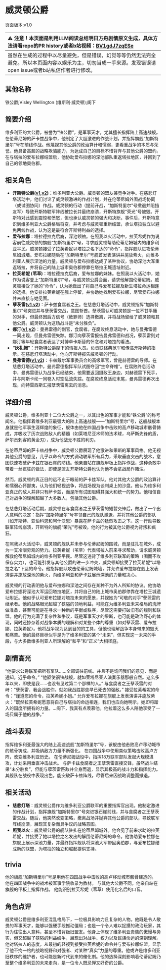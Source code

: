 # 威灵顿公爵
页面版本:v1.0
 

| :warning: 注意！本页面是利用LLM阅读总结明日方舟剧情原文生成，具体方法请看repo的PR history或者b站视频：[BV1gdJ7zqESe](https://www.bilibili.com/video/BV1gdJ7zqESe/)         |
|:----------------------------|
| 虽然在生成的过程中以尽量避免，但是错误，幻觉等等仍然无法完全避免。所以本页面内容以娱乐为主，切勿当成一手来源。发现错误请open issue或者b站私信作者进行修改。|



## 其他名称
铁公爵;Visley Wellington (维斯利·威灵顿);阁下
## 简要介绍
维多利亚的大公爵，被誉为“铁公爵”，是军事天才，尤其擅长指挥陆上高速战舰。在伦蒂尼姆的萨卡兹战争中，他制定了大胆激进的作战计划，并指挥旗舰“加斯特里尔”号在前线作战。他蔑视其他公爵的政治算计和懦弱，更看重战争的本质与荣誉。他具备高超的战略欺骗能力，为达成自己的目标不惜背弃与其他公爵的盟约。在与塔拉的爱布拉娜结盟后，他协助爱布拉娜的深池部队重返塔拉地区，并回到了自己的领地奥伯郡。
## 相关角色
-   **开斯特公爵([v1](extended_char_kai_si_te_gong_jue.md),[v2](../char_v3/extended_char_kai_si_te_gong_jue.md))**：维多利亚大公爵。威灵顿的盟友兼竞争对手。在慈悲灯塔活动中，他们讨论了威灵顿激进的作战计划，并在伦蒂尼姆外围战场协同（或试图协同）作战。威灵顿的行动（提前开战，“加斯特里尔”号撤退并阻挡友军）导致开斯特联军阵线被拉长并最终崩溃，开斯特旗舰“荣光”号被毁。开斯特对此感到震惊和愤怒，但也承认威灵顿的强大和决断。事件后，开斯特意识到维多利亚大公爵格局将变，并考虑与威灵顿重新结盟，承认塔拉独立以避免两线作战，认为这是最符合开斯特利益的选择。
-   **爱布拉娜**：塔拉德拉克后裔，深池领袖。在照我以火活动中，拉芙希妮作为说客前往威灵顿的旗舰“加斯特里尔”号，寻求威灵顿帮助伦蒂尼姆城内的维多利亚平民。威灵顿接受了拉芙希妮以塔拉之名下达的“命令”，指挥舰队进攻伦蒂尼姆城墙。爱布拉娜随后在“加斯特里尔”号舰首发表演讲并施放紫火，向维多利亚人展示深池的力量。威灵顿与爱布拉娜达成了某种协议，协助深池大军重返塔拉，并将自己的陆上城市奥伯郡停靠在塔拉王城遗址附近。
-   **拉芙希妮 (苇草)**：塔拉德拉克后裔，爱布拉娜的妹妹。在照我以火活动中，她作为说客登上“加斯特里尔”号，与威灵顿公爵会面，请求他解围伦蒂尼姆。威灵顿接受了她的“命令”，认为她做出了将自己与爱布拉娜及新生塔拉命运相连的选择。他安排拉芙希妮在舰上停留，并协助她找到爱布拉娜，尽管爱布拉娜并未直接与她见面。
-   **孽茨雷([v1](extended_char_nie_ci_lei.md),[v2](../char_v3/extended_char_nie_ci_lei.md))**：萨卡兹食腐者之王。在慈悲灯塔活动中，威灵顿指挥“加斯特里尔”号突进并与孽茨雷交战，意图斩首。孽茨雷认可威灵顿是一位不甘平庸的对手，但最终因后方信号（赦罪师）选择撤离，并将战场留给了威灵顿和其他公爵。威灵顿认为这场战斗是“未分胜负”。
-   **娜汀([v1](extended_char_na_ting.md),[v2](../char_v3/extended_char_na_ting.md))**：曼弗雷德的副官，食腐者。在腐败终息活动中，她与曼弗雷德一同出现，但曼弗雷德失踪。娜汀向孽茨雷报告曼弗雷德和战况，孽茨雷则对娜汀等年轻食腐者表达了对博卓卡斯替的怀念和对塔拉的看法。
-   **“灰礼帽”**：开斯特公爵麾下的情报人员。负责联络典范军和传递开斯特的指示。在慈悲灯塔活动中，他向开斯特报告威灵顿的行动。
-   **曼弗雷德([v1](extended_char_man_fu_lei_de.md),[v2](../char_v3/extended_char_man_fu_lei_de.md))**：卡兹戴尔军事委员会的高级军官，曾是赫德雷的导师。在慈悲灯塔活动中，曼弗雷德指挥军队试图夺回“生命脊椎”。在腐败终息活动中，曼弗雷德认为战争已经结束，他需要返回摄政王身边，对赫德雷下死手，并与阿斯卡纶一同卷入时空乱流失踪。在腐败终息活动末尾，曼弗雷德再次出现，向特雷西斯汇报孽茨雷离去的消息。
## 详细介绍
威灵顿公爵，维多利亚十二位大公爵之一，以其出色的军事才能和“铁公爵”的称号闻名。他指挥着维多利亚最强大的陆上高速战舰——“加斯特里尔”号，这艘战舰本身就是他军事生涯辉煌的象征，舰体由他在四国战争中击败的高卢移动城市骸骨铸成，并吸收了历次战败敌人的精髓（如莱塔尼亚术师的法术球，乌萨斯先锋的盾，萨尔贡刺客的黄金刃），成为他战无不胜的利刃。

在伦蒂尼姆的萨卡兹战争中，威灵顿公爵展现了他激进和果断的军事风格。他无视其他公爵的意见，几乎以命令的方式调动联军所有兵力，采取垂直突击的战术，意图快速攻破萨卡兹在银石崖的防线。他亲自站在旗舰甲板上指挥作战，这种勇敢中带着一丝疯狂的做法，即使是盟友开斯特公爵也认为他不会拿战局作赌注。

然而，威灵顿的真正目的远不止于眼前的萨卡兹军队。他对其他大公爵的政治算计和懦弱心怀鄙夷，认为他们轻视战争，将战场视为谈判桌上的沙盘。他认为维多利亚真正的敌人并非只有萨卡兹，而是所有试图阻碍其强大和统一的势力。他相信自己对战争的理解超越了大多数人，包括其他公爵。

在慈悲灯塔活动后期，威灵顿在与食腐者之王孽茨雷的短暂交锋后，做出了一个出人意料的决定：指挥“加斯特里尔”号率领自己的舰队撤退，并将其他公爵的部队（如开斯特、亚伯科恩和阿什沃思）暴露在萨卡兹的猛烈攻击之下。这一行动导致联军阵线崩溃，开斯特的旗舰“荣光”号被毁。他的行为被其他公爵视为背叛和疯狂。

在照我以火活动中，威灵顿的舰队并未参与伦蒂尼姆的围城，而是驻扎在城外，成为一支冷眼旁观的势力。拉芙希妮（苇草）代表塔拉人前来寻求帮助，请求威灵顿解救伦蒂尼姆城内的维多利亚平民。尽管这违背了维多利亚联军的策略（围而不攻保存实力），也可能引发与其他公爵的进一步冲突，威灵顿却接受了拉芙希妮“以塔拉之名”下达的命令。他指挥舰队攻击伦蒂尼姆城墙，并允许爱布拉娜在舰上发表演讲并施放深池的紫火，向维多利亚和萨卡兹展示深池的力量和决心。

威灵顿的行动表明他与爱布拉娜和深池之间存在某种不为外人所知的协议。他协助爱布拉娜将深池大军运回塔拉地区，并将自己的陆上城市奥伯郡停靠在塔拉王城遗址附近。他似乎认可爱布拉娜对塔拉未来的愿景，并视她为“可敬的对手”孽茨雷的继承者。他的战略眼光超越了狭隘的领地利益，可能在为维多利亚未来格局的洗牌做准备，甚至可能是在寻求一种新的平衡或秩序，尽管这需要打破旧有的规则和联盟。他的行为充满了复杂性和争议，既是军事天才的果断，也可能是政治野心的体现，同时还掺杂着对战争本质的理解和对某些个体的尊重（如对孽茨雷、爱布拉娜、拉芙希妮）。他将战争视为达到目的的工具，但他也理解战争本身带来的毁灭和痛苦。他的最终目标似乎是为了维多利亚的某个“未来”，但实现这一未来的手段，与大多数维多利亚人所理解的“和平”和“正义”大相径庭。
## 剧情高光
“他要求公爵联军把所有军队......全部调往前线。并且不是询问我们的意见，而是通知，近乎命令。”
“他驱使钢铁战舰，就如莱塔尼亚人演奏乐器那般自然。这么多年以来，即使是我......也没有见过第二个那样的人。”
与食腐者之王孽茨雷的对峙：“孽茨雷，我会战胜你。就如我战胜那些早已死去的强敌。”
接受拉芙希妮的命令：“谨遵您的命令，拉芙希妮小姐。”
允许爱布拉娜在旗舰上发表演讲并施放紫火：“既然拉芙希妮愿意将自己与塔拉的命运相连，我们也应向她明示，她即将踏入的国度所拥有的力量。...阁下，我真有点羡慕他。他拉着这么多人陪他享受了一场只属于他的战争。”
## 战斗表现
指挥维多利亚最强大的陆上高速战舰“加斯特里尔”号，该舰由他击败高卢移动城市的骸骨铸成，并吸纳敌方力量不断强化。
在四国战争中使用类似策略击败高卢方阵，改变维多利亚历史。
在伦蒂尼姆战役中，指挥18万联军部队发起大规模进攻，计划采用垂直冲击战术。
与萨卡兹食腐者之王孽茨雷直接交锋，虽然战斗结果“未分胜负”，但能与孽茨雷匹敌并全身而退，显示其极高的战斗力和指挥能力。
其舰队在战役中表现出色，能突破萨卡兹阵线，尽管后来因战略调整而撤退。
## 相关活动
-   **慈悲灯塔**：威灵顿公爵作为维多利亚公爵联军的重要指挥官出现。他制定激进的作战计划，指挥旗舰“加斯特里尔”号突进银石崖前线，并与食腐者之王孽茨雷交战。随后，他突然改变策略，撤离战场并抛弃其他公爵的部队，导致联军阵线崩溃，展现其复杂而具争议的战略意图。
-   **照我以火**：威灵顿公爵的舰队驻扎在伦蒂尼姆城外。他会见了前来求助的拉芙希妮，并接受了她以塔拉之名发出的解围伦蒂尼姆的命令。他协助爱布拉娜在旗舰上展示深池力量，并最终指挥舰队将深池大军带回奥伯郡，与爱布拉娜结成新的联盟，为塔拉的独立和崛起提供支持。
## trivia
他的旗舰“加斯特里尔”号是用他在四国战争中击败的高卢移动城市骸骨建造的。
他在四国战争中的战术被军事学院收录为教材。
与其他大公爵不同，他亲自站在旗舰的甲板上指挥作战。
他能识别拉芙希妮（苇草）使用化名后的口音。
## 角色点评
威灵顿公爵是维多利亚混乱格局下，一位极具影响力且复杂的人物。他既是令人敬畏的军事天才，能够以强硬手段撼动僵局；也是一个令人难以捉摸的政治玩家，其行为往往出人意料，甚至不惜背叛旧盟友。他身上体现了维多利亚贵族的傲慢与务实，但又超越了狭隘的利益纷争，展现出对战争、权力以及民族命运的深刻理解。他对塔拉人的态度，从最初的轻视到接受拉芙希妮的命令并与爱布拉娜结盟，显示了他不拘一格的战略视野和对强者、对某种“真实”力量的尊重。他或许是维多利亚旧秩序的维护者，也可能是新时代到来的催化剂。他的选择深刻影响着伦蒂尼姆乃至整个维多利亚的未来走向，是一位令人既忌惮又好奇的公爵。